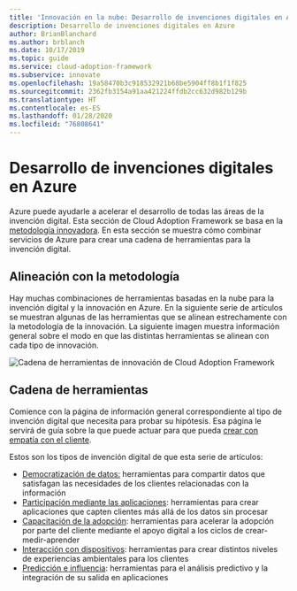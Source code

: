 ```yaml
---
title: 'Innovación en la nube: Desarrollo de invenciones digitales en Azure'
description: Desarrollo de invenciones digitales en Azure
author: BrianBlanchard
ms.author: brblanch
ms.date: 10/17/2019
ms.topic: guide
ms.service: cloud-adoption-framework
ms.subservice: innovate
ms.openlocfilehash: 19a58470b3c918532921b68be5904ff8b1f1f825
ms.sourcegitcommit: 2362fb3154a91aa421224ffdb2cc632d982b129b
ms.translationtype: HT
ms.contentlocale: es-ES
ms.lasthandoff: 01/28/2020
ms.locfileid: "76808641"
---
```

# <a name="develop-digital-inventions-in-azure"></a>Desarrollo de invenciones digitales en Azure

Azure puede ayudarle a acelerar el desarrollo de todas las áreas de la invención digital. Esta sección de Cloud Adoption Framework se basa en la [metodología innovadora](../considerations/index.md). En esta sección se muestra cómo combinar servicios de Azure para crear una cadena de herramientas para la invención digital.

## <a name="alignment-to-the-methodology"></a>Alineación con la metodología

Hay muchas combinaciones de herramientas basadas en la nube para la invención digital y la innovación en Azure. En la siguiente serie de artículos se muestran algunas de las herramientas que se alinean estrechamente con la metodología de la innovación. La siguiente imagen muestra información general sobre el modo en que las distintas herramientas se alinean con cada tipo de innovación.

![Cadena de herramientas de innovación de Cloud Adoption Framework](../../_images/innovate/innovate-toolchain.png)

## <a name="toolchain"></a>Cadena de herramientas

Comience con la página de información general correspondiente al tipo de invención digital que necesita para probar su hipótesis. Esa página le servirá de guía sobre la que puede actuar para que pueda [crear con empatía con el cliente](../considerations/build.md).

Estos son los tipos de invención digital de que esta serie de artículos:

- [Democratización de datos:](./data.md) herramientas para compartir datos que satisfagan las necesidades de los clientes relacionadas con la información
- [Participación mediante las aplicaciones](./apps.md): herramientas para crear aplicaciones que capten clientes más allá de los datos sin procesar
- [Capacitación de la adopción](./ci-cd.md): herramientas para acelerar la adopción por parte del cliente mediante el apoyo digital a los ciclos de crear-medir-aprender
- [Interacción con dispositivos](./devices.md): herramientas para crear distintos niveles de experiencias ambientales para los clientes
- [Predicción e influencia](./predict.md): herramientas para el análisis predictivo y la integración de su salida en aplicaciones
